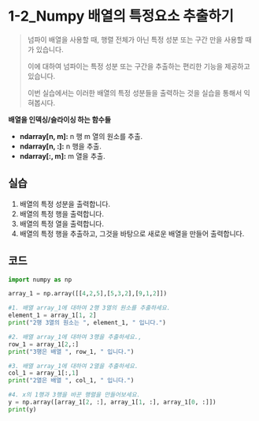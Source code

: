 # 1-2_Numpy 배열의 특정요소 추출하기

> 넘파이 배열을 사용할 때, 행렬 전체가 아닌 특정 성분 또는 구간 만을 사용할 때가 있습니다.
>
> 이에 대하여 넘파이는 특정 성분 또는 구간을 추출하는 편리한 기능을 제공하고 있습니다.
>
> 이번 실습에서는 이러한 배열의 특정 성분들을 출력하는 것을 실습을 통해서 익혀봅시다.



**배열을 인덱싱/슬라이싱 하는 함수들**

- **ndarray[n, m]:** n 행 m 열의 원소를 추출.
- **ndarray[n, :]:** n 행을 추출.
- **ndarray[:, m]:** m 열을 추출.



## 실습

1. 배열의 특정 성분을 출력합니다.
2. 배열의 특정 행을 출력합니다.
3. 배열의 특정 열을 출력합니다.
4. 배열의 특정 행을 추출하고, 그것을 바탕으로 새로운 배열을 만들어 출력합니다.



## 코드

```python
import numpy as np

array_1 = np.array([[4,2,5],[5,3,2],[9,1,2]])

#1. 배열 array_1에 대하여 2행 3열의 원소를 추출하세요. 
element_1 = array_1[1, 2]
print("2행 3열의 원소는 ", element_1, " 입니다.")

#2. 배열 array_1에 대하여 3행을 추출하세요.,
row_1 = array_1[2,:]
print("3행은 배열 ", row_1, " 입니다.")

#3. 배열 array_1에 대하여 2열을 추출하세요. 
col_1 = array_1[:,1]
print("2열은 배열 ", col_1, " 입니다.")

#4. x의 1행과 3행을 바꾼 행렬을 만들어보세요. 
y = np.array([array_1[2, :], array_1[1, :], array_1[0, :]])
print(y)
```

